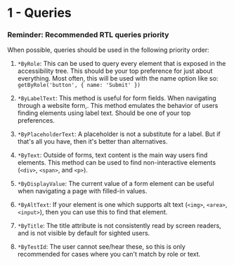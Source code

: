 # 1 - Queries

### **Reminder:** Recommended RTL queries priority

When possible, queries should be used in the following priority order:

1. `*ByRole`: This can be used to query every element that is exposed in the accessibility tree. This should be your top preference for just about everything. Most often, this will be used with the name option like so: `getByRole('button', { name: 'Submit' })`

2. `*ByLabelText`: This method is useful for form fields. When navigating through a website form,. This method emulates the behavior of users finding elements using label text. Should be one of your top preferences.

3. `*ByPlaceholderText`: A placeholder is not a substitute for a label. But if that's all you have, then it's better than alternatives.

4. `*ByText`: Outside of forms, text content is the main way users find elements. This method can be used to find non-interactive elements (`<div>`, `<span>`, and `<p>`).

5. `*ByDisplayValue`: The current value of a form element can be useful when navigating a page with filled-in values.

6. `*ByAltText`: If your element is one which supports alt text (`<img>`, `<area>`, `<input>`), then you can use this to find that element.

7. `*ByTitle`: The title attribute is not consistently read by screen readers, and is not visible by default for sighted users.

8. `*ByTestId`: The user cannot see/hear these, so this is only recommended for cases where you can't match by role or text.
